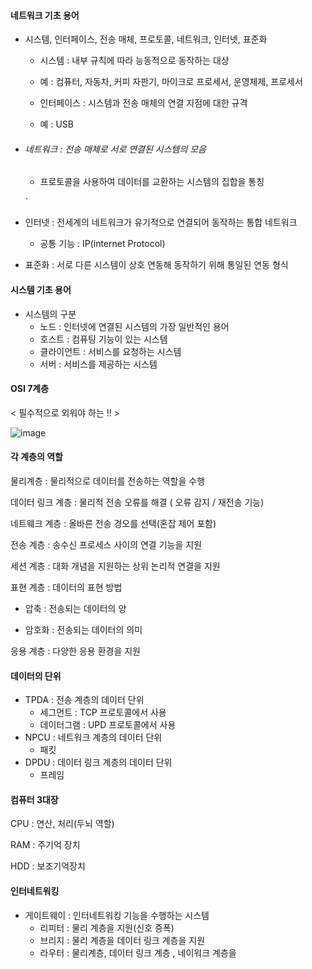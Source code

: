 #### 네트워크 기초 용어



+ 시스템, 인터페이스, 전송 매체, 프로토콜, 네트워크, 인터넷, 표준화

  

  + 시스템 : 내부 규칙에 따라 능동적으로 동작하는 대상
  + 예 : 컴퓨터, 자동차, 커피 자판기, 마이크로 프로세서, 운영체제, 프로세서

  

  + 인터페이스 : 시스템과 전송 매체의 연결 지점에 대한 규격

  + 예 : USB

    

+ ###### 네트워크 : 전송 매체로 서로 연결된 시스템의 모음

  + 프로토콜을 사용하여 데이터를 교환하는 시스템의 집합을 통칭

  `

+ 인터넷 : 전세계의 네트워크가 유기적으로 연결되어 동작하는 통합 네트워크

  + 공통 기능 : IP(internet Protocol)

  

+ 표준화 : 서로 다른 시스템이 상호 연동해 동작하기 위해 통일된 연동 형식



#### 시스템 기초 용어

+ 시스템의 구분
  + 노드 : 인터넷에 연결된 시스템의 가장 일반적인 용어
  + 호스트 : 컴퓨팅 기능이 있는 시스템
  + 클라이언트 : 서비스를 요청하는 시스템
  + 서버 : 서비스를 제공하는 시스템





#### OSI 7계층



< 필수적으로 외워야 하는 !! >

![image](https://media.vlpt.us/images/xldksps4/post/980fe5d0-fcfe-4395-9148-0a110475ba26/image.png)





#### 각 계층의 역할



물리계층 : 물리적으로 데이터를 전송하는 역할을 수행

데이터 링크 계층 : 물리적 전송 오류를 해결 ( 오류 감지 / 재전송 기능)

네트웨크 계층 : 올바른 전송 경오를 선택(혼잡 제어 포함)

전송 계층 : 송수신 프로세스 사이의 연결 기능을 지원

세션 계층 : 대화 개념을 지원하는 상위 논리적 연결을 지원

표현 계층 : 데이터의 표현 방법

+ 압축 : 전송되는 데이터의 양

+ 암호화 : 전송되는 데이터의 의미

응용 계층 : 다양한 응용 환경을 지원 



#### 데이터의 단위

+ TPDA : 전송 계층의 데이터 단위 
  + 세그먼트 : TCP 프로토콜에서 사용
  + 데이터그램 : UPD 프로토콜에서 사용
+ NPCU : 네트워크 계층의 데이터 단위
  + 패킷
+ DPDU : 데이터 링크 계층의 데이터 단위 
  + 프레임



#### 컴퓨터 3대장 

CPU : 연산, 처리(두뇌 역할)

RAM : 주기억 장치

HDD : 보조기억장치



#### 인터네트워킹

- 게이트웨이 : 인터네트워킹 기능을 수행하는 시스템
  - 리피터 : 물리 계층을 지원(신호 증폭)
  - 브리지 : 물리 계층을 데이터 링크 계층을 지원
  - 라우터 : 물리계층, 데이터 링크 계층 , 네이워크 계층을
